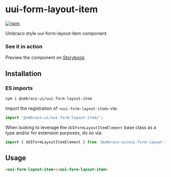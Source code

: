 # uui-form-layout-item

[![npm](https://img.shields.io/npm/v/@umbraco-ui/uui-form-layout-item?logoColor=%231B264F)](https://www.npmjs.com/package/@umbraco-ui/uui-form-layout-item)

Umbraco style uui-form-layout-item component.

### See it in action

Preview the component on [Storybook](https://uui.umbraco.com/?path=/story/uui-form-layout-item)

## Installation

### ES imports

```zsh
npm i @umbraco-ui/uui-form-layout-item
```

Import the registration of `<uui-form-layout-item>` via:

```javascript
import '@umbraco-ui/uui-form-layout-item/';
```

When looking to leverage the `UUIFormLayoutItemElement` base class as a type and/or for extension purposes, do so via:

```javascript
import { UUIFormLayoutItemElement } from '@umbraco-ui/uui-form-layout-item';
```

## Usage

```html
<uui-form-layout-item></uui-form-layout-item>
```
